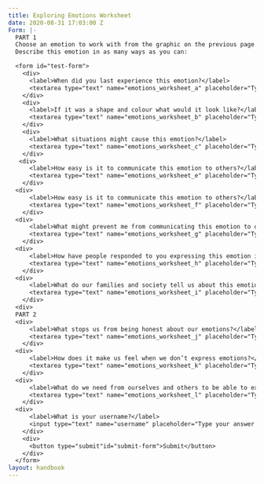 ```yaml
---
title: Exploring Emotions Worksheet
date: 2020-08-31 17:03:00 Z
Form: |-
  PART 1
  Choose an emotion to work with from the graphic on the previous page.
  Describe this emotion in as many ways as you can:

  <form id="test-form">
    <div>
      <label>When did you last experience this emotion?</label>
      <textarea type="text" name="emotions_worksheet_a" placeholder="Type your answer here"/></textarea>
    </div>
    <div>
      <label>If it was a shape and colour what would it look like?</label>
      <textarea type="text" name="emotions_worksheet_b" placeholder="Type your answer here"/></textarea>
    </div>
    <div>
      <label>What situations might cause this emotion?</label>
      <textarea type="text" name="emotions_worksheet_c" placeholder="Type your answer here"/></textarea>
    </div>
   <div>
      <label>How easy is it to communicate this emotion to others?</label>
      <textarea type="text" name="emotions_worksheet_e" placeholder="Type your answer here"/></textarea>
    </div>
  <div>
      <label>How easy is it to communicate this emotion to others?</label>
      <textarea type="text" name="emotions_worksheet_f" placeholder="Type your answer here"/></textarea>
    </div>
  <div>
      <label>What might prevent me from communicating this emotion to others?</label>
      <textarea type="text" name="emotions_worksheet_g" placeholder="Type your answer here"/></textarea>
    </div>
  <div>
      <label>How have people responded to you expressing this emotion in the past?</label>
      <textarea type="text" name="emotions_worksheet_h" placeholder="Type your answer here"/></textarea>
    </div>
  <div>
      <label>What do our families and society tell us about this emotion?</label>
      <textarea type="text" name="emotions_worksheet_i" placeholder="Type your answer here"/></textarea>
    </div>
  <div>
  PART 2
  <div>
      <label>What stops us from being honest about our emotions?</label>
      <textarea type="text" name="emotions_worksheet_j" placeholder="Type your answer here"/></textarea>
    </div>
  <div>
      <label>How does it make us feel when we don’t express emotions?</label>
      <textarea type="text" name="emotions_worksheet_k" placeholder="Type your answer here"/></textarea>
    </div>
  <div>
      <label>What do we need from ourselves and others to be able to express difficult emotions?</label>
      <textarea type="text" name="emotions_worksheet_l" placeholder="Type your answer here"/></textarea>
    </div>
  <div>
      <label>What is your username?</label>
      <input type="text" name="username" placeholder="Type your answer here"/></input>
    </div>
    <div>
      <button type="submit"id="submit-form">Submit</button>
    </div>
  </form>
layout: handbook
---
```


# 